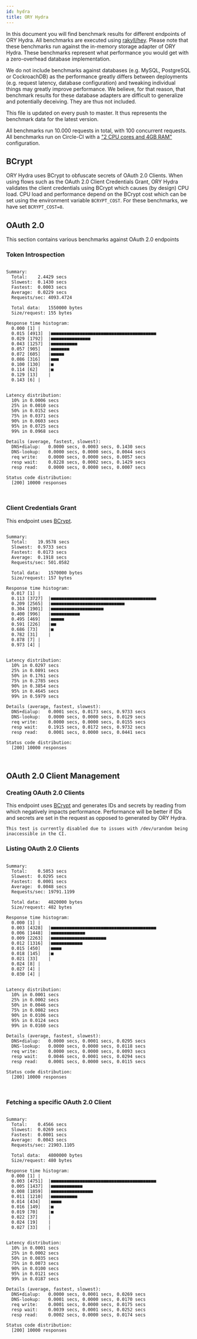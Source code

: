 ```yaml
---
id: hydra
title: ORY Hydra
---
```


In this document you will find benchmark results for different endpoints of ORY Hydra. All benchmarks are executed
using [rakyll/hey](https://github.com/rakyll/hey). Please note that these benchmarks run against the in-memory storage
adapter of ORY Hydra. These benchmarks represent what performance you would get with a zero-overhead database implementation.

We do not include benchmarks against databases (e.g. MySQL, PostgreSQL or CockroachDB) as the performance greatly differs between
deployments (e.g. request latency, database configuration) and tweaking individual things may greatly improve performance.
We believe, for that reason, that benchmark results for these database adapters are difficult to generalize and potentially
deceiving. They are thus not included.

This file is updated on every push to master. It thus represents the benchmark data for the latest version.

All benchmarks run 10.000 requests in total, with 100 concurrent requests. All benchmarks run on Circle-CI with a
["2 CPU cores and 4GB RAM"](https://support.circleci.com/hc/en-us/articles/360000489307-Why-do-my-tests-take-longer-to-run-on-CircleCI-than-locally-)
configuration.

## BCrypt

ORY Hydra uses BCrypt to obfuscate secrets of OAuth 2.0 Clients. When using flows such as the OAuth 2.0 Client Credentials
Grant, ORY Hydra validates the client credentials using BCrypt which causes (by design) CPU load. CPU load and performance
depend on the BCrypt cost which can be set using the environment variable `BCRYPT_COST`. For these benchmarks,
we have set `BCRYPT_COST=8`.

## OAuth 2.0

This section contains various benchmarks against OAuth 2.0 endpoints

### Token Introspection

```

Summary:
  Total:	2.4429 secs
  Slowest:	0.1430 secs
  Fastest:	0.0003 secs
  Average:	0.0229 secs
  Requests/sec:	4093.4724
  
  Total data:	1550000 bytes
  Size/request:	155 bytes

Response time histogram:
  0.000 [1]	|
  0.015 [4913]	|■■■■■■■■■■■■■■■■■■■■■■■■■■■■■■■■■■■■■■■■
  0.029 [1792]	|■■■■■■■■■■■■■■■
  0.043 [1257]	|■■■■■■■■■■
  0.057 [905]	|■■■■■■■
  0.072 [605]	|■■■■■
  0.086 [316]	|■■■
  0.100 [130]	|■
  0.114 [62]	|■
  0.129 [13]	|
  0.143 [6]	|


Latency distribution:
  10% in 0.0006 secs
  25% in 0.0010 secs
  50% in 0.0152 secs
  75% in 0.0371 secs
  90% in 0.0603 secs
  95% in 0.0725 secs
  99% in 0.0968 secs

Details (average, fastest, slowest):
  DNS+dialup:	0.0000 secs, 0.0003 secs, 0.1430 secs
  DNS-lookup:	0.0000 secs, 0.0000 secs, 0.0044 secs
  req write:	0.0000 secs, 0.0000 secs, 0.0057 secs
  resp wait:	0.0228 secs, 0.0002 secs, 0.1429 secs
  resp read:	0.0000 secs, 0.0000 secs, 0.0007 secs

Status code distribution:
  [200]	10000 responses



```

### Client Credentials Grant

This endpoint uses [BCrypt](#bcrypt).

```

Summary:
  Total:	19.9578 secs
  Slowest:	0.9733 secs
  Fastest:	0.0173 secs
  Average:	0.1918 secs
  Requests/sec:	501.0582
  
  Total data:	1570000 bytes
  Size/request:	157 bytes

Response time histogram:
  0.017 [1]	|
  0.113 [3727]	|■■■■■■■■■■■■■■■■■■■■■■■■■■■■■■■■■■■■■■■■
  0.209 [2565]	|■■■■■■■■■■■■■■■■■■■■■■■■■■■■
  0.304 [1901]	|■■■■■■■■■■■■■■■■■■■■
  0.400 [996]	|■■■■■■■■■■■
  0.495 [469]	|■■■■■
  0.591 [226]	|■■
  0.686 [73]	|■
  0.782 [31]	|
  0.878 [7]	|
  0.973 [4]	|


Latency distribution:
  10% in 0.0297 secs
  25% in 0.0891 secs
  50% in 0.1761 secs
  75% in 0.2785 secs
  90% in 0.3854 secs
  95% in 0.4645 secs
  99% in 0.5979 secs

Details (average, fastest, slowest):
  DNS+dialup:	0.0001 secs, 0.0173 secs, 0.9733 secs
  DNS-lookup:	0.0000 secs, 0.0000 secs, 0.0129 secs
  req write:	0.0000 secs, 0.0000 secs, 0.0155 secs
  resp wait:	0.1915 secs, 0.0172 secs, 0.9732 secs
  resp read:	0.0001 secs, 0.0000 secs, 0.0441 secs

Status code distribution:
  [200]	10000 responses



```

## OAuth 2.0 Client Management

### Creating OAuth 2.0 Clients

This endpoint uses [BCrypt](#bcrypt) and generates IDs and secrets by reading from  which negatively impacts
performance. Performance will be better if IDs and secrets are set in the request as opposed to generated by ORY Hydra.

```
This test is currently disabled due to issues with /dev/urandom being inaccessible in the CI.
```

### Listing OAuth 2.0 Clients

```

Summary:
  Total:	0.5053 secs
  Slowest:	0.0295 secs
  Fastest:	0.0001 secs
  Average:	0.0048 secs
  Requests/sec:	19791.1199
  
  Total data:	4820000 bytes
  Size/request:	482 bytes

Response time histogram:
  0.000 [1]	|
  0.003 [4328]	|■■■■■■■■■■■■■■■■■■■■■■■■■■■■■■■■■■■■■■■■
  0.006 [1448]	|■■■■■■■■■■■■■
  0.009 [2263]	|■■■■■■■■■■■■■■■■■■■■■
  0.012 [1316]	|■■■■■■■■■■■■
  0.015 [450]	|■■■■
  0.018 [145]	|■
  0.021 [33]	|
  0.024 [8]	|
  0.027 [4]	|
  0.030 [4]	|


Latency distribution:
  10% in 0.0001 secs
  25% in 0.0002 secs
  50% in 0.0046 secs
  75% in 0.0082 secs
  90% in 0.0106 secs
  95% in 0.0124 secs
  99% in 0.0160 secs

Details (average, fastest, slowest):
  DNS+dialup:	0.0000 secs, 0.0001 secs, 0.0295 secs
  DNS-lookup:	0.0000 secs, 0.0000 secs, 0.0118 secs
  req write:	0.0000 secs, 0.0000 secs, 0.0093 secs
  resp wait:	0.0046 secs, 0.0001 secs, 0.0294 secs
  resp read:	0.0001 secs, 0.0000 secs, 0.0115 secs

Status code distribution:
  [200]	10000 responses



```

### Fetching a specific OAuth 2.0 Client

```

Summary:
  Total:	0.4566 secs
  Slowest:	0.0269 secs
  Fastest:	0.0001 secs
  Average:	0.0043 secs
  Requests/sec:	21903.1105
  
  Total data:	4800000 bytes
  Size/request:	480 bytes

Response time histogram:
  0.000 [1]	|
  0.003 [4751]	|■■■■■■■■■■■■■■■■■■■■■■■■■■■■■■■■■■■■■■■■
  0.005 [1437]	|■■■■■■■■■■■■
  0.008 [1859]	|■■■■■■■■■■■■■■■■
  0.011 [1210]	|■■■■■■■■■■
  0.014 [434]	|■■■■
  0.016 [149]	|■
  0.019 [70]	|■
  0.022 [37]	|
  0.024 [19]	|
  0.027 [33]	|


Latency distribution:
  10% in 0.0001 secs
  25% in 0.0002 secs
  50% in 0.0035 secs
  75% in 0.0073 secs
  90% in 0.0100 secs
  95% in 0.0121 secs
  99% in 0.0187 secs

Details (average, fastest, slowest):
  DNS+dialup:	0.0000 secs, 0.0001 secs, 0.0269 secs
  DNS-lookup:	0.0001 secs, 0.0000 secs, 0.0170 secs
  req write:	0.0001 secs, 0.0000 secs, 0.0175 secs
  resp wait:	0.0039 secs, 0.0001 secs, 0.0252 secs
  resp read:	0.0002 secs, 0.0000 secs, 0.0174 secs

Status code distribution:
  [200]	10000 responses



```
